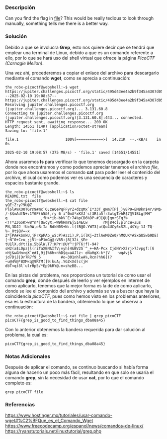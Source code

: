 ### Descripción
Can you find the flag in [file](https://jupiter.challenges.picoctf.org/static/495d43ee4a2b9f345a4307d053b4d88d/file)? This would be really tedious to look through manually, something tells me there is a better way.
### Solución
Debido a que se involucra **Grep**, esto nos quiere decir que se tendrá que emplear una terminal de Linux, debido a que es un comando referente a ello, por lo que se hará uso del shell virtual que ofrece la página *PicoCTF (Carnagie Mellon)*.

Una vez ahí, procederemos a copiar el enlace del archivo para descargarlo mediante el comando **wget**, como se aprecia a continuación:

```shell
the_robx-picoctf@webshell:~$ wget https://jupiter.challenges.picoctf.org/static/495d43ee4a2b9f345a4307d053b4d88d/file
--2025-02-10 19:08:57--  https://jupiter.challenges.picoctf.org/static/495d43ee4a2b9f345a4307d053b4d88d/file
Resolving jupiter.challenges.picoctf.org (jupiter.challenges.picoctf.org)... 3.131.60.8
Connecting to jupiter.challenges.picoctf.org (jupiter.challenges.picoctf.org)|3.131.60.8|:443... connected.
HTTP request sent, awaiting response... 200 OK
Length: 14551 (14K) [application/octet-stream]
Saving to: 'file.1'

file.1                     100%[============>]  14.21K  --.-KB/s    in 0s      

2025-02-10 19:08:57 (375 MB/s) - 'file.1' saved [14551/14551]
```

Ahora usaremos **ls** para verificar lo que tenemos descargado en la carpeta donde nos encontramos y como podemos apreciar tenemos el archivo *file*, por lo que ahora usaremos el comando **cat** para poder leer el contenido del archivo, el cual como podemos ver es una secuencia de caracteres y espacios bastante grande.

```shell
the_robx-picoctf@webshell:~$ ls
README.txt  file 
the_robx-picoctf@webshell:~$ cat file
yQE:Z:y?9U@Z    Pl6lA%KO0TGr@9#mc`O;zWQePqFFyrZ+dzqMx`I*33T_gNm7[P|_)y8P9=EM8kn$4r/9M$~mG,UD=p2L /-$$mAdfN+:1YGP(A5&!,ry 6 i^0mA*xKVJ`s[3R]a5!r3wlgT>hR$7@V1BLg[MH^     q               ,fH>*ib~bkV`E+74%pCB6%DP~#J[QU]qnrSFg?%<!T*ZJGoK>w8^n*|QwcyX;~W9hHmYEj514ECw       rMj84c[;plncW+Zus       PN,3DJJ !U=9W,e8:Ia BdkN0S+N:.t(fB@O.YWT3[u(Qo4UCy6xS2L,4$Yg-1J-TQ-%~_Ot$QV=~x Z*jPA#kSmkU,jFrXpPAb_wS:P)#zzi),P,i(lKj~ZtlAeM0Ze0/hMQUK*#SxGU5wb9DE)[~N^0+C>u_;j5l~aP1mGg@:V65:|8[32i_$Ee tU1lX.dYt!Ie,5bGlW.T7:KPr!@UY^!jPT6!f)-94?sH2(a$L0pz|l(riTaXBN&IfV;vyh[4&BV2S`^_+~HA-Pcx CjdNY>X2rj>7Jvpgf:[G >Hj&w&Hn>qX`e#I,9j]%6h<nhD$q=aAJlz~ eNaHgX-k*|V    wqAvj& jd7DjJ|Dr7R7f9_5         #o~301nhlwA%,Rcn?hh6](?~u@4V@*BXM<q@9RTM(]9:kuA;.YGZ<Xd(c(jH dbT<q)8l`ulrRp5/*Ep9kRY@.m=shzBB...
```

En las pistas del problema, nos proporciona un tutorial de como usar el comando **grep**, donde después de leerlo y ver ejemplos en internet de como aplicarlo, tenemos que la mejor forma es la de de como aplicarlo, donde se lee el contenido del archivo y además se va a buscar que haya la coincidencia *picoCTF*, pues como hemos visto en los problemas anteriores, esa es la estructura de la bandera, obteniendo lo que se observa a continuación: 

```shell
the_robx-picoctf@webshell:~$ cat file | grep picoCTF
picoCTF{grep_is_good_to_find_things_dba08a45}
```

Con lo anterior obtenemos la bandera requerida para dar solución al problema, la cual es:

```
picoCTF{grep_is_good_to_find_things_dba08a45}
```
### Notas Adicionales
Después de aplicar el comando, se continuo buscando si había forma alguna de hacerlo un poco más fácil, resultando en que solo se usaría el comando **grep**, sin la necesidad de usar **cat**, por lo que el comando completo es:

```
grep picoCTF file
```
### Referencias
https://www.hostinger.mx/tutoriales/usar-comando-wget#%C2%BFQue_es_el_Comando_Wget
https://www.freecodecamp.org/espanol/news/comandos-de-linux/
https://ryanstutorials.net/linuxtutorial/grep.php
